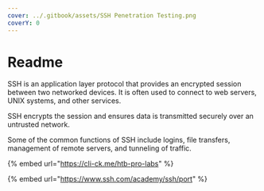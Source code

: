 ```yaml
---
cover: ../.gitbook/assets/SSH Penetration Testing.png
coverY: 0
---
```


# Readme

SSH is an application layer protocol that provides an encrypted session between two networked devices. It is often used to connect to web servers, UNIX systems, and other services.&#x20;

SSH encrypts the session and ensures data is transmitted securely over an untrusted network.&#x20;

Some of the common functions of SSH include logins, file transfers, management of remote servers, and tunneling of traffic.

{% embed url="https://cli-ck.me/htb-pro-labs" %}

{% embed url="https://www.ssh.com/academy/ssh/port" %}
